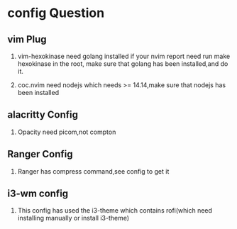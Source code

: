 # config Question

## vim Plug

1. vim-hexokinase need golang installed
 if your nvim report need run make hexokinase in the root, make sure that golang has been installed,and do it.

2. coc.nvim need nodejs which needs >= 14.14,make sure that nodejs has been installed

## alacritty Config

1. Opacity need picom,not compton


## Ranger Config

1. Ranger has compress command,see config to get it

## i3-wm config

1. This config has used the i3-theme which contains rofi(which need installing manually or install i3-theme)
